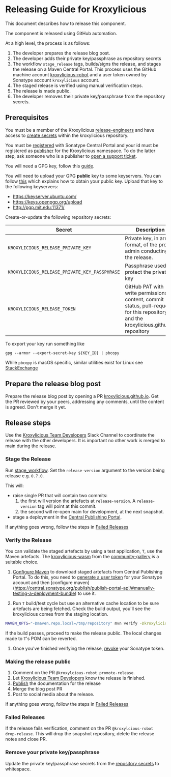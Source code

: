 # Releasing Guide for Kroxylicious

This document describes how to release this component.

The component is released using GitHub automation.

At a high level, the process is as follows:

1. The developer prepares the release blog post.
1. The developer adds their private key/passphrase as repository secrets
1. The workflow `stage_release` tags, builds/signs the release, and stages the release on a Maven Central Portal. This process uses the GitHub machine account [kroxylicious-robot](https://github.com/kroxylicious-robot) and a user token owned by Sonatype account `kroxylicious` account.
1. The staged release is verified using manual verification steps.
1. The release is made public.
1. The developer removes their private key/passphrase from the repository secrets.

## Prerequisites

You must be a member of the Kroxylicious [release-engineers](https://github.com/orgs/kroxylicious/teams/release-engineers) and have access to [create 
secrets](https://github.com/kroxylicious/kroxylicious/settings/secrets/actions) within the kroxylicious repository.

You must be [registered](https://central.sonatype.org/register/central-portal/) with Sonatype Central Portal  and your id must be registered as [publisher](https://central.sonatype.com/publishing/io.kroxylicious/users) for the Kroxylicious namespace. To do the latter step, ask someone who is a publisher to [open a support ticket](https://central.sonatype.org/faq/what-happened-to-issues-sonatype-org/#i-used-to-registerupdate-my-ossrh-account-at-issuessonatypeorg-what-do-i-do-now:~:text=To%20add%20a%20new%20publisher%20to%20an%20existing%20namespace%2C).

You will need a GPG key, follow this [guide](https://help.ubuntu.com/community/GnuPrivacyGuardHowto#Generating_an_OpenPGP_Key).

You will need to upload your GPG **public** key to some keyservers. You can follow [this](https://help.ubuntu.com/community/GnuPrivacyGuardHowto#Uploading_the_key_to_Ubuntu_keyserver) which explains how to obtain your public key. Upload that key to the following keyservers:
- https://keyserver.ubuntu.com/
- https://keys.openpgp.org/upload
- http://pgp.mit.edu:11371/

Create-or-update the following repository secrets:

| Secret                                        | Description                                                                                                                               |
|-----------------------------------------------|-------------------------------------------------------------------------------------------------------------------------------------------|
| `KROXYLICIOUS_RELEASE_PRIVATE_KEY`            | Private key, in armor format, of the project admin conducting the release.                                                                |
| `KROXYLICIOUS_RELEASE_PRIVATE_KEY_PASSPHRASE` | Passphrase used to protect the private key                                                                                                |
| `KROXYLICIOUS_RELEASE_TOKEN`                  | GitHub PAT with write permissions for content, commit status, pull-requests for this repository and the kroxylicious.github.io repository |


To export your key run something like
```shell
gpg --armor --export-secret-key ${KEY_ID} | pbcopy
```

While `pbcopy` is macOS specific, similar utilities exist for Linux see [StackExchange](https://superuser.com/a/288333)

## Prepare the release blog post

Prepare the release blog post by opening a PR [kroxylicious.github.io](https://github.com/kroxylicious/kroxylicious.github.io).  Get the PR
reviewed by your peers, addressing any comments, until the content is agreed.  Don't merge it yet.

## Release steps

Use the [Kroxylicious Team Developers](https://kroxylicious.slack.com/archives/C04V1K6EAKZ) Slack Channel to coordinate
the release with the other developers.  It is important no other work is merged to main during the release.

### Stage the Release

Run [stage_workflow](https://github.com/kroxylicious/kroxylicious/actions/workflows/stage_release.yaml).
Set the `release-version` argument to the version being release e.g. `0.7.0`.

This will:

* raise single PR that will contain two commits:
  1. the first will version the artefacts at `release-version`.  A `release-version` tag will point at this commit.
  2. the second will re-open main for development, at the next snapshot.
* stage a deployment in the [Central Publishing Portal](https://central.sonatype.com/publishing).

If anything goes wrong, follow the steps in [Failed Releases](#failed-releases)

### Verify the Release

You can validate the staged artefacts by using a test application, `T`, use the Maven artefacts.   The [kroxylicious-wasm](https://github.com/andreaTP/kroxylicious-wasm) from the
[community-gallery](https://github.com/kroxylicious/kroxylicious-community-gallery) is a suitable choice.

1. [Configure Maven](https://central.sonatype.org/publish/publish-portal-api/#manually-testing-a-deployment-bundle) to download staged artefacts from Central Publishing Portal.
   To do this, you need to [generate a user token](https://central.sonatype.org/publish/publish-portal-api/#authentication-authorization) for your Sonatype account and then [configure maven]
   (https://central.sonatype.org/publish/publish-portal-api/#manually-testing-a-deployment-bundle) to use it.
   
1. Run `T` build/test cycle but use an alternative cache location to be sure artefacts are being fetched.  Check the build output, you'll see the
   kroxylicious comes from the staging location.
```bash
MAVEN_OPTS="-Dmaven.repo.local=/tmp/repository" mvn verify -Dkroxylicious.version=<new release version>
```
If the build passes, proceed to make the release public.
The local changes made to `T`'s POM can be reverted.

1. Once you've finished verifying the release, [revoke](https://central.sonatype.com/account) your Sonatype token.

### Making the release public

1. Comment on the PR `@kroxylcious-robot promote-release`.
1. Let [Kroxylicious Team Developers](https://kroxylicious.slack.com/archives/C04V1K6EAKZ) know the release is finished.
1. [Publish](https://github.com/kroxylicious/kroxylicious.github.io/blob/main/docs/README.md) the documentation for the release
1. Merge the blog post PR
1. Post to social media about the release.

If anything goes wrong, follow the steps in [Failed Releases](#failed-releases)

### Failed Releases

If the release fails verification, comment on the PR `@kroxylcious-robot drop-release`.
This will drop the snapshot repository, delete the release notes and close PR.

### Remove your private key/passphrase

Update the private key/passphrase secrets from the
[repository secrets](https://github.com/kroxylicious/kroxylicious/settings/secrets/actions) to whitespace.



